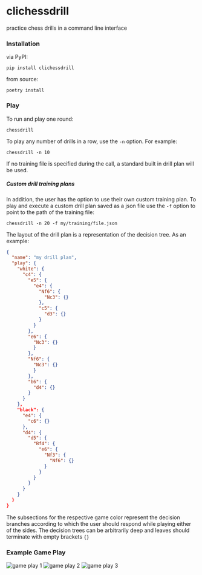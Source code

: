 # clichessdrill
practice chess drills in a command line interface

### Installation
via PyPI:

```pip install clichessdrill```

from source:

```poetry install```

### Play
To run and play one round:

```chessdrill```

To play any number of drills in a row, use the `-n` option. For example:
```
chessdrill -n 10
```
If no training file is specified during the call, a standard built in drill plan 
will be used.

##### Custom drill training plans
In addition, the user has the option to use their own custom training plan. To play 
and execute a custom drill plan saved as a json file use the `-f` option to 
point to the path of the training file:

```
chessdrill -n 20 -f my/training/file.json
```
The layout of the drill plan is a representation of the decision tree. As an example:
```json
{
  "name": "my drill plan",
  "play": {
    "white": {
      "c4": {
        "e5": {
          "e4": {
            "Nf6": {
              "Nc3": {}
            },
            "c5": {
              "d3": {}
            }
          }
        },
        "e6": {
          "Nc3": {}
          }
        },
        "Nf6": {
          "Nc3": {}
          }
        },
        "b6": {
          "d4": {}
        }
      }
    },
    "black": {
      "e4": {
        "c6": {}
      },
      "d4": {
        "d5": {
          "Bf4": {
            "e6": {
              "Nf3": {
                "Nf6": {}
              }
            }
          }
        }
      }
    }
  }
}
```
The subsections for the respective game color represent the decision branches according to which the user should 
respond while playing either of the sides. The decision trees can be arbitrarily deep and leaves should terminate 
with empty brackets `{}`
### Example Game Play
![game play 1](./docs/screenshots/game_play_1.png)
![game play 2](./docs/screenshots/game_play_2.png)
![game play 3](./docs/screenshots/game_play_3.png)
